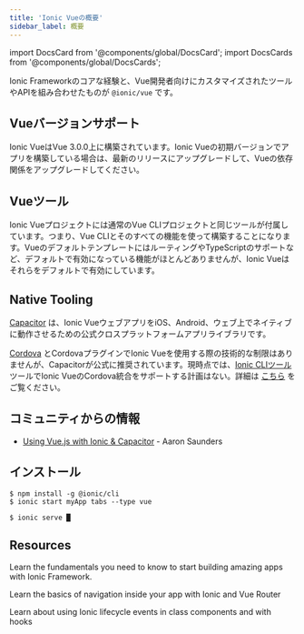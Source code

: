 ```yaml
---
title: 'Ionic Vueの概要'
sidebar_label: 概要
---
```


<head>
  <title>Ionic Vue Overview | Vue.js Framework Documentation</title>
  <meta
    name="description"
    content="Read this overview to learn how Ionic Vue combines the core Ionic Framework with the tooling and APIs that are tailored to Vue.js developers."
  />
</head>

import DocsCard from '@components/global/DocsCard';
import DocsCards from '@components/global/DocsCards';

Ionic Frameworkのコアな経験と、Vue開発者向けにカスタマイズされたツールやAPIを組み合わせたものが `@ionic/vue` です。

## Vueバージョンサポート

Ionic VueはVue 3.0.0上に構築されています。Ionic Vueの初期バージョンでアプリを構築している場合は、最新のリリースにアップグレードして、Vueの依存関係をアップグレードしてください。

## Vueツール

Ionic Vueプロジェクトには通常のVue CLIプロジェクトと同じツールが付属しています。つまり、Vue CLIとそのすべての機能を使って構築することになります。VueのデフォルトテンプレートにはルーティングやTypeScriptのサポートなど、デフォルトで有効になっている機能がほとんどありませんが、Ionic Vueはそれらをデフォルトで有効にしています。

## Native Tooling

[Capacitor](https://capacitorjs.com) は、Ionic VueウェブアプリをiOS、Android、ウェブ上でネイティブに動作させるための公式クロスプラットフォームアプリライブラリです。

[Cordova](https://cordova.apache.org/) とCordovaプラグインでIonic Vueを使用する際の技術的な制限はありませんが、Capacitorが公式に推奨されています。現時点では、[Ionic CLIツール](/docs/cli) ツールでIonic VueのCordova統合をサポートする計画はない。詳細は [こちら](https://capacitorjs.com/docs/cordova) をご覧ください。

## コミュニティからの情報

- [Using Vue.js with Ionic & Capacitor](https://dev.to/aaronksaunders/using-vue-js-v3-beta-with-ionic-components-capacitor-plugins-2b6f) - Aaron Saunders

## インストール

```shell-session
$ npm install -g @ionic/cli
$ ionic start myApp tabs --type vue

$ ionic serve █
```

## Resources

<DocsCards>
  <DocsCard header="Getting Started" href="your-first-app" icon="/icons/feature-component-actionsheet-icon.png">
    <p>Learn the fundamentals you need to know to start building amazing apps with Ionic Framework.</p>
  </DocsCard>

<DocsCard header="Navigation" href="navigation" icon="/icons/feature-component-navigation-icon.png">
  <p>Learn the basics of navigation inside your app with Ionic and Vue Router</p>
</DocsCard>

<DocsCard header="Lifecycle" href="lifecycle" icon="/icons/feature-guide-components-icon.png">
  <p>Learn about using Ionic lifecycle events in class components and with hooks</p>
</DocsCard>

</DocsCards>
